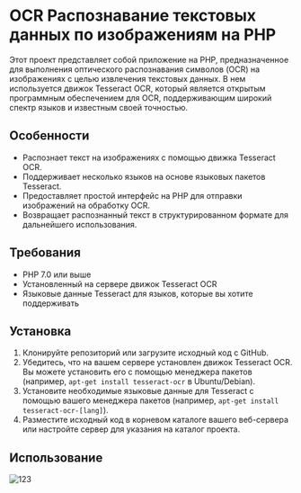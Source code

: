 # OCR Распознавание текстовых данных по изображениям на PHP

Этот проект представляет собой приложение на PHP, предназначенное для выполнения оптического распознавания символов (OCR) на изображениях с целью извлечения текстовых данных. В нем используется движок Tesseract OCR, который является открытым программным обеспечением для OCR, поддерживающим широкий спектр языков и известным своей точностью.

## Особенности

- Распознает текст на изображениях с помощью движка Tesseract OCR.
- Поддерживает несколько языков на основе языковых пакетов Tesseract.
- Предоставляет простой интерфейс на PHP для отправки изображений на обработку OCR.
- Возвращает распознанный текст в структурированном формате для дальнейшего использования.

## Требования

- PHP 7.0 или выше
- Установленный на сервере движок Tesseract OCR
- Языковые данные Tesseract для языков, которые вы хотите поддерживать

## Установка

1. Клонируйте репозиторий или загрузите исходный код с GitHub.
2. Убедитесь, что на вашем сервере установлен движок Tesseract OCR. Вы можете установить его с помощью менеджера пакетов (например, `apt-get install tesseract-ocr` в Ubuntu/Debian).
3. Установите необходимые языковые данные для Tesseract с помощью вашего менеджера пакетов (например, `apt-get install tesseract-ocr-[lang]`).
4. Разместите исходный код в корневом каталоге вашего веб-сервера или настройте сервер для указания на каталог проекта.

## Использование

![123](https://github.com/user-attachments/assets/82d3270c-c2e2-4f49-96d2-a8c237ddaca3)
